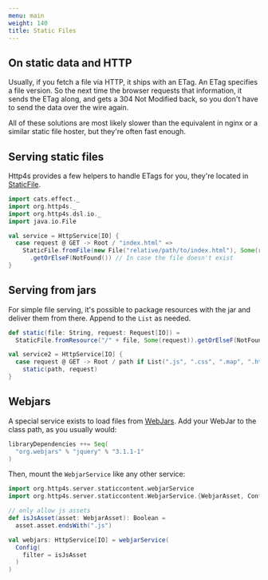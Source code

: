 ```yaml
---
menu: main
weight: 140
title: Static Files
---
```


## On static data and HTTP
Usually, if you fetch a file via HTTP, it ships with an ETag. An ETag specifies
a file version. So the next time the browser requests that information, it sends
the ETag along, and gets a 304 Not Modified back, so you don't have to send the
data over the wire again.

All of these solutions are most likely slower than the equivalent in nginx or a
similar static file hoster, but they're often fast enough.

## Serving static files
Http4s provides a few helpers to handle ETags for you, they're located in [StaticFile].

```scala mdoc:nest
import cats.effect._
import org.http4s._
import org.http4s.dsl.io._
import java.io.File

val service = HttpService[IO] {
  case request @ GET -> Root / "index.html" =>
    StaticFile.fromFile(new File("relative/path/to/index.html"), Some(request))
      .getOrElseF(NotFound()) // In case the file doesn't exist
}
```

## Serving from jars
For simple file serving, it's possible to package resources with the jar and
deliver them from there. Append to the `List` as needed.

```scala mdoc
def static(file: String, request: Request[IO]) =
  StaticFile.fromResource("/" + file, Some(request)).getOrElseF(NotFound())

val service2 = HttpService[IO] {
  case request @ GET -> Root / path if List(".js", ".css", ".map", ".html", ".webm").exists(path.endsWith) =>
    static(path, request)
}
```

## Webjars

A special service exists to load files from [WebJars](http://www.webjars.org). Add your WebJar to the
class path, as you usually would:

```scala
libraryDependencies ++= Seq(
  "org.webjars" % "jquery" % "3.1.1-1"
)
```

Then, mount the `WebjarService` like any other service:

```scala mdoc
import org.http4s.server.staticcontent.webjarService
import org.http4s.server.staticcontent.WebjarService.{WebjarAsset, Config}

// only allow js assets
def isJsAsset(asset: WebjarAsset): Boolean =
  asset.asset.endsWith(".js")

val webjars: HttpService[IO] = webjarService(
  Config(
    filter = isJsAsset
  )
)
```

[StaticFile]: ../api/org/http4s/StaticFile$

